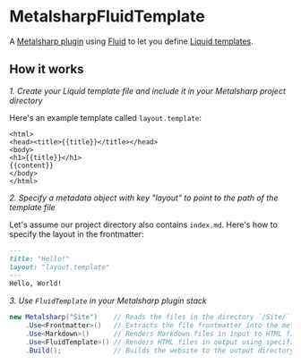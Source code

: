 # MetalsharpFluidTemplate

A [Metalsharp plugin]() using [Fluid]() to let you define [Liquid templates]().

## How it works

*1. Create your Liquid template file and include it in your Metalsharp project directory*

Here's an example template called `layout.template`:

```plaintext
<html>
<head><title>{{title}}</title></head>
<body>
<h1>{{title}}</h1>
{{content}}
</body>
</html>
```

*2. Specify a metadata object with key "layout" to point to the path of the template file*

Let's assume our project directory also contains `index.md`. Here's how to specify the layout in the frontmatter:

```md
---
title: "Hello!"
layout: "layout.template"
---
Hello, World!
```

*3. Use `FluidTemplate` in your Metalsharp plugin stack*

```c#
new Metalsharp("Site")    // Reads the files in the directory `/Site/` to input
	.Use<Frontmatter>()   // Extracts the file frontmatter into the metadata
	.Use<Markdown>()      // Renders Markdown files in input to HTML files in output
	.Use<FluidTemplate>() // Renders HTML files in output using specified Liquid templates in input
	.Build();             // Builds the website to the output directory
```
